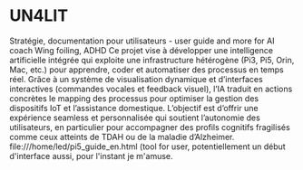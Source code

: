 # UN4LIT
Stratégie, documentation pour utilisateurs - user guide and more for AI coach Wing foiling, ADHD
Ce projet vise à développer une intelligence artificielle intégrée qui exploite une infrastructure hétérogène (Pi3, Pi5, Orin, Mac, etc.) pour apprendre, coder et automatiser des processus en temps réel. Grâce à un système de visualisation dynamique et d’interfaces interactives (commandes vocales et feedback visuel), l’IA traduit en actions concrètes le mapping des processus pour optimiser la gestion des dispositifs IoT et l’assistance domestique. L’objectif est d’offrir une expérience seamless et personnalisée qui soutient l’autonomie des utilisateurs, en particulier pour accompagner des profils cognitifs fragilisés comme ceux atteints de TDAH ou de la maladie d’Alzheimer.
file:///home/led/pi5_guide_en.html  (tool for user, potentiellement un début d'interface aussi, pour l'instant je m'amuse.
